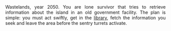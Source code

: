 <div style="text-align: justify;">
Wastelands, year 2050. You are lone survivor that tries to retrieve information about the island in an old government facility. The plan is simple: you must act swiftly, get in the <a target="_blank" href="http://127.0.0.1:8000">library</a>, fetch the information you seek and leave the area before the sentry turrets activate.
</div>
